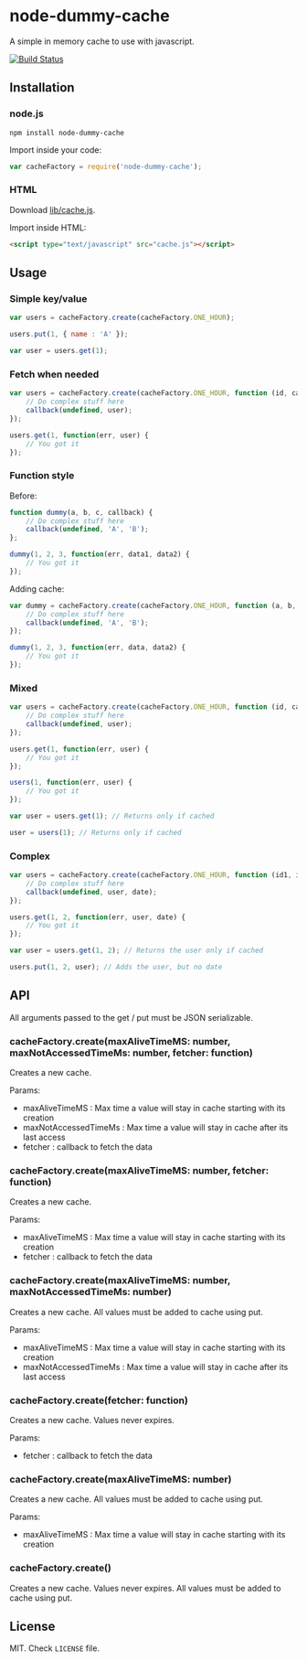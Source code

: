 node-dummy-cache
================

A simple in memory cache to use with javascript.

[![Build Status](https://secure.travis-ci.org/pescuma/node-dummy-cache.png)](http://travis-ci.org/pescuma/node-dummy-cache)


## Installation

### node.js

	npm install node-dummy-cache

Import inside your code:

```javascript
var cacheFactory = require('node-dummy-cache');
```

### HTML

Download [lib/cache.js](https://raw.github.com/pescuma/node-dummy-cache/master/lib/cache.js).

Import inside HTML:

```html
<script type="text/javascript" src="cache.js"></script>
```


## Usage

### Simple key/value

```javascript
var users = cacheFactory.create(cacheFactory.ONE_HOUR);

users.put(1, { name : 'A' });

var user = users.get(1);
```

### Fetch when needed

```javascript
var users = cacheFactory.create(cacheFactory.ONE_HOUR, function (id, callback) {
	// Do complex stuff here
	callback(undefined, user);
});

users.get(1, function(err, user) {
	// You got it
});
```

### Function style

Before:

```javascript
function dummy(a, b, c, callback) {
	// Do complex stuff here
	callback(undefined, 'A', 'B');
};

dummy(1, 2, 3, function(err, data1, data2) {
	// You got it
});
```

Adding cache:

```javascript
var dummy = cacheFactory.create(cacheFactory.ONE_HOUR, function (a, b, c, callback) {
	// Do complex stuff here
	callback(undefined, 'A', 'B');
});

dummy(1, 2, 3, function(err, data, data2) {
	// You got it
});
```

### Mixed

```javascript
var users = cacheFactory.create(cacheFactory.ONE_HOUR, function (id, callback) {
	// Do complex stuff here
	callback(undefined, user);
});

users.get(1, function(err, user) {
	// You got it
});

users(1, function(err, user) {
	// You got it
});

var user = users.get(1); // Returns only if cached

user = users(1); // Returns only if cached
```


### Complex

```javascript
var users = cacheFactory.create(cacheFactory.ONE_HOUR, function (id1, id2, callback) {
	// Do complex stuff here
	callback(undefined, user, date);
});

users.get(1, 2, function(err, user, date) {
	// You got it
});

var user = users.get(1, 2); // Returns the user only if cached

users.put(1, 2, user); // Adds the user, but no date

```

	
## API

All arguments passed to the get / put must be JSON serializable.

### cacheFactory.create(maxAliveTimeMS: number, maxNotAccessedTimeMs: number, fetcher: function)

Creates a new cache. 

Params:
- maxAliveTimeMS : Max time a value will stay in cache starting with its creation
- maxNotAccessedTimeMs : Max time a value will stay in cache after its last access
- fetcher : callback to fetch the data

### cacheFactory.create(maxAliveTimeMS: number, fetcher: function)

Creates a new cache. 

Params:
- maxAliveTimeMS : Max time a value will stay in cache starting with its creation
- fetcher : callback to fetch the data

### cacheFactory.create(maxAliveTimeMS: number, maxNotAccessedTimeMs: number)

Creates a new cache. All values must be added to cache using put.

Params:
- maxAliveTimeMS : Max time a value will stay in cache starting with its creation
- maxNotAccessedTimeMs : Max time a value will stay in cache after its last access

### cacheFactory.create(fetcher: function)

Creates a new cache. Values never expires.

Params:
- fetcher : callback to fetch the data

### cacheFactory.create(maxAliveTimeMS: number)

Creates a new cache. All values must be added to cache using put.

Params:
- maxAliveTimeMS : Max time a value will stay in cache starting with its creation

### cacheFactory.create()

Creates a new cache. Values never expires. All values must be added to cache using put.


## License

MIT. Check ```LICENSE``` file.
